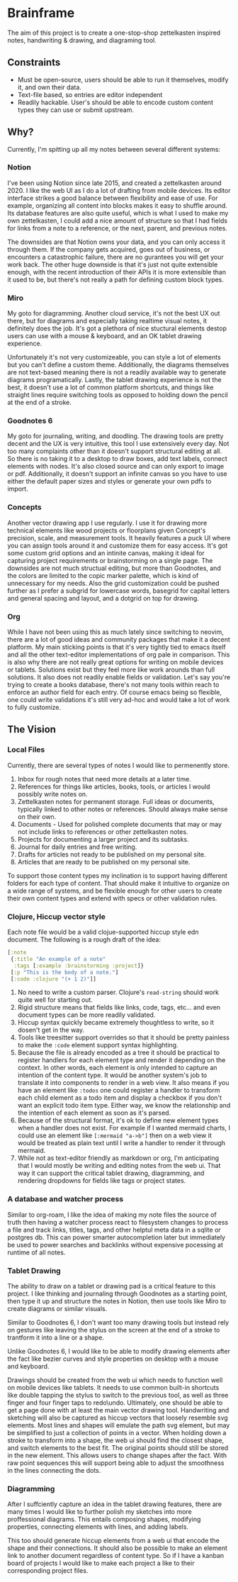 # Brainframe

The aim of this project is to create a one-stop-shop zettelkasten inspired
notes, handwriting & drawing, and diagraming tool.

## Constraints

- Must be open-source, users should be able to run it themselves, modify it, and
  own their data.
- Text-file based, so entries are editor independent
- Readily hackable. User's should be able to encode custom content types they
  can use or submit upstream.

## Why?

Currently, I'm spitting up all my notes between several different systems:

### Notion

I've been using Notion since late 2015, and created a zettelkasten around 2020.
I like the web UI as I do a lot of drafting from mobile devices. Its editor
interface strikes a good balance between flexibility and ease of use. For
example, organizing all content into blocks makes it easy to shuffle around. Its
database features are also quite useful, which is what I used to make my own
zettelkasten, I could add a nice amount of structure so that I had fields for
links from a note to a reference, or the next, parent, and previous notes.

The downsides are that Notion owns your data, and you can only access it through
them. If the company gets acquired, goes out of business, or encounters a
catastrophic failure, there are no gurantees you will get your work back. The
other huge downside is that it's just not quite extensible enough, with the
recent introduction of their APIs it is more extensible than it used to be, but
there's not really a path for defining custom block types.

### Miro

My goto for diagramming. Another cloud service, it's not the best UX out there,
but for diagrams and especially taking realtime visual notes, it definitely does
the job. It's got a plethora of nice stuctural elements destop users can use
with a mouse & keyboard, and an OK tablet drawing experience.

Unfortunately it's not very customizeable, you can style a lot of elements but
you can't define a custom theme. Additionally, the diagrams themselves are not
text-based meaning there is not a readily available way to generate diagrams
programatically. Lastly, the tablet drawing experience is not the best, it
doesn't use a lot of common platform shortcuts, and things like straight lines
require switching tools as opposed to holding down the pencil at the end of a
stroke.

### Goodnotes 6

My goto for journaling, writing, and doodling. The drawing tools are pretty
decent and the UX is very intuitive, this tool I use extensively every day. Not
too many complaints other than it doesn't support structural editing at all. So
there is no taking it to a desktop to draw boxes, add text labels, connect
elements with nodes. It's also closed source and can only export to image or
pdf. Additionally, it doesn't support an infinite canvas so you have to use
either the default paper sizes and styles or generate your own pdfs to import.

### Concepts

Another vector drawing app I use regularly. I use it for drawing more technical
elements like wood projects or floorplans given Concept's precision, scale, and
measurement tools. It heavily features a puck UI where you can assign tools
around it and customize them for easy access. It's got some custom grid options
and an intinite canvas, making it ideal for capturing project requirements or
brainstorming on a single page. The downsides are not much structual editing,
but more than Goodnotes, and the colors are limited to the copic marker palette,
which is kind of unnecessary for my needs. Also the grid customization could be
pushed further as I prefer a subgrid for lowercase words, basegrid for capital
letters and general spacing and layout, and a dotgrid on top for drawing.

### Org

While I have not been using this as much lately since switching to neovim, there
are a lot of good ideas and community packages that make it a decent platform.
My main sticking points is that it's very tightly tied to emacs itself and all
the other text-editor implementations of org pale in comparison. This is also
why there are not really great options for writing on mobile devices or tablets.
Solutions exist but they feel more like work arounds than full solutions. It
also does not readily enable fields or validation. Let's say you're trying to
create a books database, there's not many tools within reach to enforce an
author field for each entry. Of course emacs being so flexible, one could write
validations it's still very ad-hoc and would take a lot of work to fully
customize.

## The Vision

### Local Files

Currently, there are several types of notes I would like to permenently store.

1. Inbox for rough notes that need more details at a later time.
2. References for things like articles, books, tools, or articles I would
   possibly write notes on.
3. Zettelkasten notes for permanent storage. Full ideas or documents, typically
   linked to other notes or references. Should always make sense on their own.
4. Documents - Used for polished complete documents that may or may not include
   links to references or other zettelkasten notes.
5. Projects for documenting a larger project and its subtasks.
6. Journal for daily entries and free writing.
7. Drafts for articles not ready to be published on my personal site.
8. Articles that are ready to be published on my personal site.

To support those content types my inclination is to support having different
folders for each type of content. That should make it intuitive to organize on a
wide range of systems, and be flexible enough for other users to create their
own content types and extend with specs or other validation rules.

### Clojure, Hiccup vector style

Each note file would be a valid clojue-supported hiccup style edn document. The
following is a rough draft of the idea:

```clojure
[:note
 {:title "An example of a note"
  :tags [:example :brainstorming :project]}
 [:p "This is the body of a note."]
 [:code :clojure "(+ 1 2)"]]
```

1. No need to write a custom parser. Clojure's `read-string` should work quite
   well for starting out.
2. Rigid structure means that fields like links, code, tags, etc... and even
   document types can be more readily validated.
3. Hiccup syntax quickly became extremely thoughtless to write, so it dosen't
   get in the way.
4. Tools like treesitter support overrides so that it should be pretty painless
   to make the `:code` element support syntax highlighting.
5. Because the file is already encoded as a tree it should be practical to
   register handlers for each element type and render it depending on the
   context. In other words, each element is only intended to capture an
   intention of the content type. It would be another system's job to translate
   it into components to render in a web view. It also means if you have an
   element like `:todos` one could register a handler to transform each child
   element as a todo item and display a checkbox if you don't want an explicit
   todo item type. Either way, we know the relationship and the intention of
   each element as soon as it's parsed.
6. Because of the structural format, it's ok to define new element types when a
   handler does not exist. For example if I wanted mermaid charts, I could use
   an element like `[:mermaid "a->b"]` then on a web view it would be treated as
   plain text until I write a handler to render it through mermaid.
7. While not as text-editor friendly as markdown or org, I'm anticipating that I
   would mostly be writing and editing notes from the web ui. That way it can
   support the critical tablet drawing, diagramming, and rendering dropdowns for
   fields like tags or project states.

### A database and watcher process

Similar to org-roam, I like the idea of making my note files the source of truth
then having a watcher process react to filesystem changes to process a file and
track links, titles, tags, and other helptul meta data in a sqlite or postgres
db. This can power smarter autocompletion later but immediately be used to power
searches and backlinks without expensive pocessing at runtime of all notes.

### Tablet Drawing

The ability to draw on a tablet or drawing pad is a critical feature to this
project. I like thinking and journaling through Goodnotes as a starting point,
then type it up and structure the notes in Notion, then use tools like Miro to
create diagrams or similar visuals.

Similar to Goodnotes 6, I don't want too many drawing tools but instead rely on
gestures like leaving the stylus on the screen at the end of a stroke to
trantform it into a line or a shape.

Unlike Goodnotes 6, I would like to be able to modify drawing elements after the
fact like bezier curves and style properties on desktop with a mouse and
keyboard.

Drawings should be created from the web ui which needs to function well on
mobile devices like tablets. It needs to use common built-in shortcuts like
double tapping the stylus to switch to the previous tool, as well as three
finger and four finger taps to redo\undo. Ultimately, one should be able to get
a page done with at least the main vector drawing tool. Handwriting and
sketching will also be captured as hiccup vectors that loosely resemble svg
elements. Most lines and shapes will emulate the path svg element, but may be
simplified to just a collection of points in a vector. When holding down a
stroke to transform into a shape, the web ui should find the closest shape, and
switch elements to the best fit. The original points should still be stored in
the new element. This allows users to change shapes after the fact. With raw
point sequences this will support being able to adjust the smoothness in the
lines connecting the dots.

### Diagramming

After I suffciently capture an idea in the tablet drawing features, there are
many times I would like to further polish my sketches into more proffessional
diagrams. This entails composing shapes, modifying properties, connecting
elements with lines, and adding labels.

This too should generate hiccup elements from a web ui that encode the shape and
their connections. It should also be possible to make an element link to another
document regardless of content type. So if I have a kanban board of projects I
would like to make each project a like to their corresponding project files.
